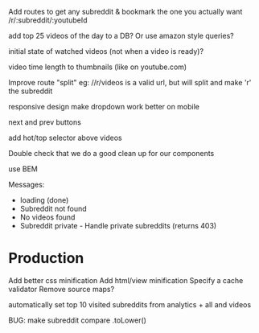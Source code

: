Add routes to get any subreddit & bookmark the one you actually want
/r/:subreddit/:youtubeId

add top 25 videos of the day to a DB? Or use amazon style queries?

initial state of watched videos (not when a video is ready)?

video time length to thumbnails (like on youtube.com)

Improve route "split" eg: //r/videos is a valid url, but will split and make 'r' the subreddit

responsive design
make dropdown work better on mobile

next and prev buttons

add hot/top selector above videos

Double check that we do a good clean up for our components

use BEM

Messages:

- loading (done)
- Subreddit not found
- No videos found
- Subreddit private - Handle private subreddits (returns 403)

# Production
Add better css minification
Add html/view minification
Specify a cache validator
Remove source maps?

automatically set top 10 visited subreddits from analytics + all and videos

BUG: make subreddit compare .toLower()
